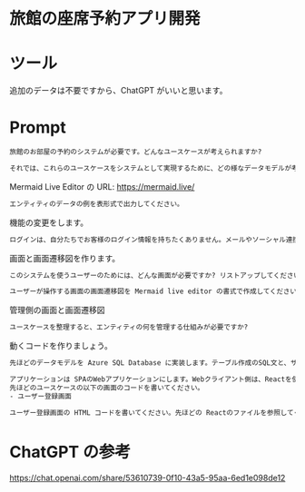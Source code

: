 # 旅館の座席予約アプリ開発

# ツール
追加のデータは不要ですから、ChatGPT がいいと思います。

# Prompt

```cmd
旅館のお部屋の予約のシステムが必要です。どんなユースケースが考えられますか?

```

```cmd
それでは、これらのユースケースをシステムとして実現するために、どの様なデータモデルが考えられますか? Mermaid live editor の書式で作成してください。
```

Mermaid Live Editor の URL:
https://mermaid.live/

```cmd
エンティティのデータの例を表形式で出力してください。
```

機能の変更をします。
```cmd
ログインは、自分たちでお客様のログイン情報を持ちたくありません。メールやソーシャル連携などで実現したいです。その際のユースケースやデータモデルでは、どんな変更をしたらしいですか?
```

画面と画面遷移図を作ります。

```cmd
このシステムを使うユーザーのためには、どんな画面が必要ですか? リストアップしてください。
```

```cmd
ユーザーが操作する画面の画面遷移図を Mermaid live editor の書式で作成してください。
```

管理側の画面と画面遷移図

```cmd
ユースケースを整理すると、エンティティの何を管理する仕組みが必要ですか?
```

動くコードを作りましょう。

```cmd
先ほどのデータモデルを Azure SQL Database に実装します。テーブル作成のSQL文と、サンプルのデータを登録するSQL文を作成してください。サンプルデータは3件以上作成してください。データは日本語でお願いします。
```

```cmd
アプリケーションは SPAのWebアプリケーションにします。Webクライアント側は、Reactを使います。Webサーバーは C# で実装します。
先ほどのユースケースの以下の画面のコードを書いてください。
- ユーザー登録画面
```
 
```cmd
ユーザー登録画面の HTML コードを書いてください。先ほどの Reactのファイルを参照してください。
```

# ChatGPT の参考
https://chat.openai.com/share/53610739-0f10-43a5-95aa-6ed1e098de12
